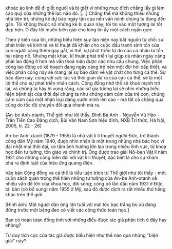 khoác áo lính để đi giết người và bị giết vì những mục đích chẳng lấy gì làm cao quý của những thế lực nào đó. [...] Chẳng thể mà không thiếu những nhà tiên tri, những kẻ dự báo ngày tận của nền văn minh chúng ta đang đến gần. Tôi không thuộc số những kẻ bi quan này; tôi tin vào một tương lai tốt đẹp hơn. Ở đây tôi muốn biện giải cho lòng tin ấy một cách ngắn gọn:

Theo ý kiến của tôi, những biểu hiện suy tàn hiện nay bắt nguồn từ chỗ: sự phát triển về kinh tế và kĩ thuật đã khiến cho cuộc đấu tranh sinh tồn của con người càng thêm gay gắt, vì thế, sự phát triển tự do của cá nhân bị tổn hại nặng nề. Nhưng mặt khác, kĩ thuật phát triển lại giúp cá nhân ngày càng phải lao động ít hơn mà vẫn thoả mãn được các nhu cầu chung. Việc phân công lao động có kế hoạch đang ngày càng trở nên một đòi hỏi cấp thiết, và việc phân công này sẽ mang lại sự bảo đảm về vật chất cho từng cá thể. Sự bảo đảm này, cùng với sức lực và thời gian dư ra của các cá thể, sẽ là một lợi thế cho sự phát triển nhân cách. Cộng đồng nhờ thế sẽ khoẻ mạnh trở lại, và chúng ta hãy hi vọng rằng, các sử gia tương lai sẽ nhìn những biểu hiện bệnh tật của thời đại chúng ta như chứng cảm cúm của trẻ con, chứng cảm cúm của một nhân loại đang vươn mình lên cao - mà tất cả chẳng qua cũng do tốc độ chuyển đổi quá nhanh mà ra.

(An-be Anh-xtanh, Thế giới như tôi thấy,
Đinh Bá Anh - Nguyễn Vũ Hảo - Trần Tiến Cao Đăng dịch,
Bùi Văn Nam Sơn hiệu đính, NXB Tri thức, Hà Nội, 2005, tr. 22 - 26)

An-be Anh-xtanh (1879 - 1955) là nhà vật lí lí thuyết người Đức, trở thành công dân Mỹ năm 1940, được nhìn nhận là một trong những nhà bác học vĩ đại nhất mọi thời đại, có tầm ảnh hưởng lớn lao trong nhiều lĩnh vực, từ khoa học đến tư tưởng, tôn giáo và chính trị. Ông được trao giải Nô-ben Vật lí năm 1921 cho những công hiến đối với vật lí lí thuyết, đặc biệt là cho sự khám phá ra định luật của hiệu ứng quang điện.

Văn bản Cộng đồng và cá thể là tiểu luận trích từ Thế giới như tôi thấy - một cuốn sách quan trọng thể hiện những tư tưởng của An-be Anh-xtanh về nhiều vấn đề lớn của khoa học, đời sống; công bố lần đầu năm 1931 ở Đức, tái bản (có bổ sung) năm 1955 ở Mỹ, sau đó được dịch ra rất nhiều thứ tiếng khác trên thế giới.

[Hình ảnh: Một người đàn ông lớn tuổi với mái tóc bạc trắng bù xù đang đứng trước một bảng đen có viết các công thức toán học.]

Bạn có hoàn toàn đồng tình với những điều được tác giả phân tích ở đây hay không?

Tư duy tích cực của tác giả được biểu hiện như thế nào qua những "biện giải" này?